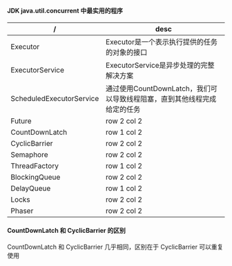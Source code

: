 #### JDK java.util.concurrent 中最实用的程序


/| desc
---|---
Executor | Executor是一个表示执行提供的任务的对象的接口
ExecutorService | ExecutorService是异步处理的完整解决方案
ScheduledExecutorService | 通过使用CountDownLatch，我们可以导致线程阻塞，直到其他线程完成给定的任务
Future | row 2 col 2
CountDownLatch | row 1 col 2
CyclicBarrier | row 2 col 2
Semaphore | row 2 col 2
ThreadFactory | row 1 col 2
BlockingQueue | row 2 col 2
DelayQueue | row 1 col 2
Locks | row 2 col 2
Phaser | row 2 col 2


#### CountDownLatch 和 CyclicBarrier 的区别
CountDownLatch 和 CyclicBarrier 几乎相同，区别在于 CyclicBarrier 可以重复使用
